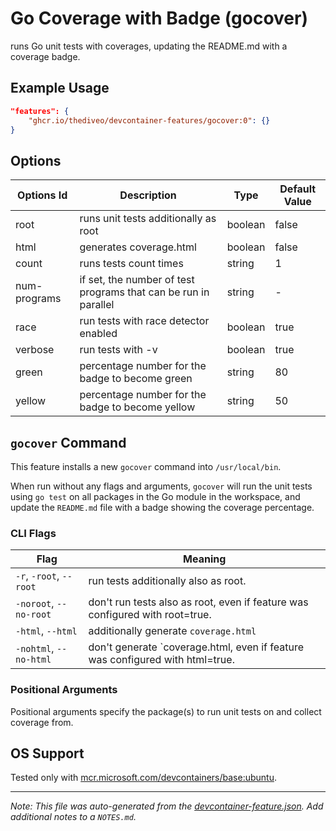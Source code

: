 
# Go Coverage with Badge (gocover)

runs Go unit tests with coverages, updating the README.md with a coverage badge.

## Example Usage

```json
"features": {
    "ghcr.io/thediveo/devcontainer-features/gocover:0": {}
}
```

## Options

| Options Id | Description | Type | Default Value |
|-----|-----|-----|-----|
| root | runs unit tests additionally as root | boolean | false |
| html | generates coverage.html | boolean | false |
| count | runs tests count times | string | 1 |
| num-programs | if set, the number of test programs that can be run in parallel | string | - |
| race | run tests with race detector enabled | boolean | true |
| verbose | run tests with -v | boolean | true |
| green | percentage number for the badge to become green | string | 80 |
| yellow | percentage number for the badge to become yellow | string | 50 |

## `gocover` Command

This feature installs a new `gocover` command into `/usr/local/bin`.

When run without any flags and arguments, `gocover` will run the unit tests
using `go test` on all packages in the Go module in the workspace, and update
the `README.md` file with a badge showing the coverage percentage.

### CLI Flags

| Flag | Meaning |
| --- | --- |
| `-r`, `-root`, `--root` | run tests additionally also as root. |
| `-noroot`, `--no-root` | don't run tests also as root, even if feature was configured with root=true. |
| `-html`, `--html` | additionally generate `coverage.html` |
| `-nohtml`, `--no-html` | don't generate `coverage.html, even if feature was configured with html=true. |

### Positional Arguments

Positional arguments specify the package(s) to run unit tests on and collect
coverage from.

## OS Support

Tested only with
[mcr.microsoft.com/devcontainers/base:ubuntu](https://mcr.microsoft.com/en-us/artifact/mar/devcontainers/base/about#about:_ubuntu).


---

_Note: This file was auto-generated from the [devcontainer-feature.json](devcontainer-feature.json).  Add additional notes to a `NOTES.md`._

